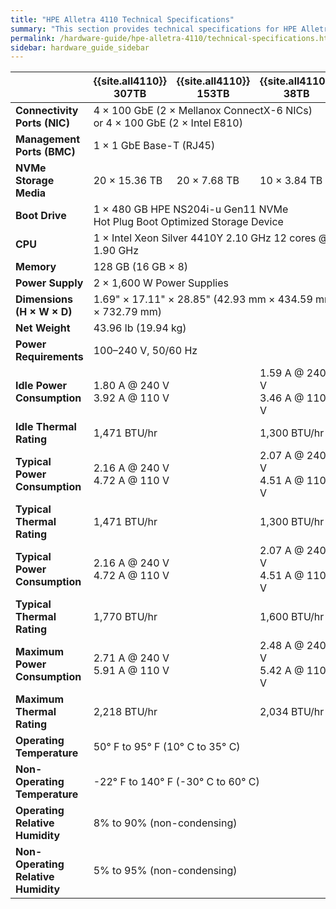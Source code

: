 ```yaml
---
title: "HPE Alletra 4110 Technical Specifications"
summary: "This section provides technical specifications for HPE Alletra 4110 node types."
permalink: /hardware-guide/hpe-alletra-4110/technical-specifications.html
sidebar: hardware_guide_sidebar
---
```


<table cellspacing="0" cellpadding="0" class="tech-specs">
  <thead>
    <tr>
      <th></th>
      <th><strong>{{site.all4110}} 307TB</strong></th>
      <th><strong>{{site.all4110}} 153TB</strong></th>
      <th><strong>{{site.all4110}} 38TB</strong></th>
    </tr>
  </thead>
  <tbody>
    <tr>
      <td><strong>Connectivity Ports (NIC)</strong></td>
      <td colspan="3">
        4 &#215; 100 GbE (2 &#215; Mellanox ConnectX-6 NICs)<br>
        or 4 &#215; 100 GbE (2 &#215; Intel E810)
      </td>
    </tr>
    <tr>
      <td><strong>Management Ports (BMC)</strong></td>
      <td colspan="4">1 &#215; 1 GbE Base-T (RJ45)</td>
    </tr>
    <tr>
      <td><strong>NVMe Storage Media</strong></td>
      <td>20 &#215; 15.36 TB</td>
      <td>20 &#215; 7.68 TB</td>      
      <td>10 &#215; 3.84 TB</td>
    </tr>    
    <tr>
      <td><strong>Boot Drive</strong></td>
      <td colspan="4">
        1 &#215; 480 GB HPE NS204i-u Gen11 NVMe<br>
        Hot Plug Boot Optimized Storage Device
      </td>
    </tr>  
    <tr>
      <td><strong>CPU</strong></td>
      <td colspan="4">1 &#215; Intel Xeon Silver 4410Y 2.10 GHz 12 cores @ 1.90 GHz</td>
    </tr>
    <tr>
      <td><strong>Memory</strong></td>
      <td colspan="4">128 GB (16 GB &#215; 8)</td>
    </tr>
    <tr>
      <td><strong>Power Supply</strong></td>
      <td colspan="4">2 &#215; 1,600 W Power Supplies</td>
    </tr>
    <tr>
      <td><strong>Dimensions (H &#215; W &#215; D)</strong></td>
      <td colspan="4">1.69" &#215; 17.11" &#215; 28.85" (42.93 mm &#215; 434.59 mm &#215; 732.79 mm)</td>
    </tr>
    <tr>
      <td><strong>Net Weight</strong></td>
      <td colspan="4">43.96 lb (19.94 kg)</td>
    </tr>
    <tr>
      <td><strong>Power Requirements</strong></td>
      <td colspan="4">100&ndash;240 V, 50/60 Hz</td>
    </tr>
    <tr>
      <td><strong>Idle Power Consumption</strong></td>
      <td colspan="2">1.80 A @ 240 V<br>3.92 A @ 110 V</td>
      <td>1.59 A @ 240 V<br>3.46 A @ 110 V</td>
    </tr>    
    <tr>
      <td><strong>Idle Thermal Rating</strong></td>
      <td colspan="2">1,471 BTU/hr</td>
      <td>1,300 BTU/hr</td>
    </tr>    
    <tr>
      <td><strong>Typical Power Consumption</strong></td>
      <td colspan="2">2.16 A @ 240 V<br>4.72 A @ 110 V</td>
      <td>2.07 A @ 240 V<br>4.51 A @ 110 V</td>
    </tr>
    <tr>
      <td><strong>Typical Thermal Rating</strong></td>
      <td colspan="2">1,471 BTU/hr</td>
      <td>1,300 BTU/hr</td>
    </tr>
    <tr>
      <td><div><strong>Typical Power Consumption</strong></div></td>
      <td colspan="2">2.16 A @ 240 V<br>4.72 A @ 110 V</td>
      <td>2.07 A @ 240 V<br>4.51 A @ 110 V</td>
    </tr>
    <tr>
      <td><strong>Typical Thermal Rating</strong></td>
      <td colspan="2">1,770 BTU/hr</td>
      <td>1,600 BTU/hr</td>
    </tr>
    <tr>
      <td><div><strong>Maximum Power Consumption</strong></div></td>
      <td colspan="2">2.71 A @ 240 V<br>5.91 A @ 110 V</td>
      <td>2.48 A @ 240 V<br>5.42 A @ 110 V</td>
    </tr>
    <tr>
      <td><strong>Maximum Thermal Rating</strong></td>
      <td colspan="2">2,218 BTU/hr</td>
      <td>2,034 BTU/hr</td>
    </tr>    
    <tr>
      <td><strong>Operating Temperature</strong></td>
      <td colspan="4">50&deg; F to 95&deg; F (10&deg; C to 35&deg; C)</td>
    </tr>
    <tr>
      <td><strong>Non-Operating Temperature</strong></td>
      <td colspan="4">-22&deg; F to 140&deg; F (-30&deg; C to 60&deg; C)</td>
    </tr>
    <tr>
      <td><div><strong>Operating Relative Humidity</strong></div></td>
      <td colspan="4">8% to 90% (non-condensing)</td>
    </tr>    
    <tr>
      <td><div><strong>Non-Operating Relative Humidity</strong></div></td>
      <td colspan="4">5% to 95% (non-condensing)</td>
    </tr>
  </tbody>
</table>
